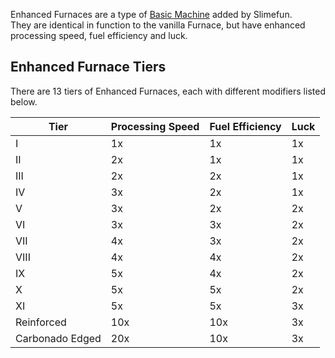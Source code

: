 Enhanced Furnaces are a type of [Basic Machine](https://github.com/Slimefun/Slimefun4/wiki/Basic-Machines) added by Slimefun.<br>
They are identical in function to the vanilla Furnace, but have enhanced processing speed, fuel efficiency and luck.

## Enhanced Furnace Tiers
There are 13 tiers of Enhanced Furnaces, each with different modifiers listed below.

| Tier | Processing Speed | Fuel Efficiency | Luck |
| ---- | ---------------- | --------------- | ---- |
| I | 1x | 1x | 1x |
| II | 2x | 1x | 1x |
| III | 2x | 2x | 1x |
| IV | 3x | 2x | 1x |
| V | 3x | 2x | 2x |
| VI | 3x | 3x | 2x |
| VII | 4x | 3x | 2x |
| VIII | 4x | 4x | 2x |
| IX | 5x | 4x | 2x |
| X | 5x | 5x | 2x |
| XI | 5x | 5x | 3x |
| Reinforced | 10x | 10x | 3x |
| Carbonado Edged | 20x | 10x | 3x |
